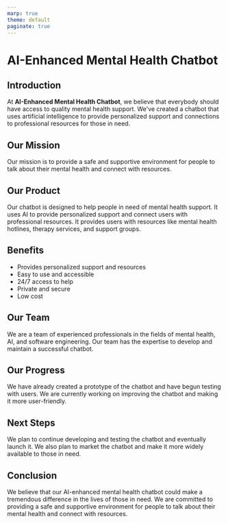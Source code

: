 ```yaml
---
marp: true
theme: default
paginate: true
---
```

# AI-Enhanced Mental Health Chatbot

## Introduction

At **AI-Enhanced Mental Health Chatbot**, we believe that everybody should have access to quality mental health support. We've created a chatbot that uses artificial intelligence to provide personalized support and connections to professional resources for those in need.

## Our Mission

Our mission is to provide a safe and supportive environment for people to talk about their mental health and connect with resources.

## Our Product

Our chatbot is designed to help people in need of mental health support. It uses AI to provide personalized support and connect users with professional resources. It provides users with resources like mental health hotlines, therapy services, and support groups. 

## Benefits

- Provides personalized support and resources
- Easy to use and accessible
- 24/7 access to help
- Private and secure
- Low cost

## Our Team

We are a team of experienced professionals in the fields of mental health, AI, and software engineering. Our team has the expertise to develop and maintain a successful chatbot.

## Our Progress

We have already created a prototype of the chatbot and have begun testing with users. We are currently working on improving the chatbot and making it more user-friendly. 

## Next Steps

We plan to continue developing and testing the chatbot and eventually launch it. We also plan to market the chatbot and make it more widely available to those in need. 

## Conclusion

We believe that our AI-enhanced mental health chatbot could make a tremendous difference in the lives of those in need. We are committed to providing a safe and supportive environment for people to talk about their mental health and connect with resources.
  